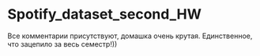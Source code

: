# Spotify_dataset_second_HW
Все комментарии присутствуют, домашка очень крутая. Единственное, что зацепило за весь семестр!))
